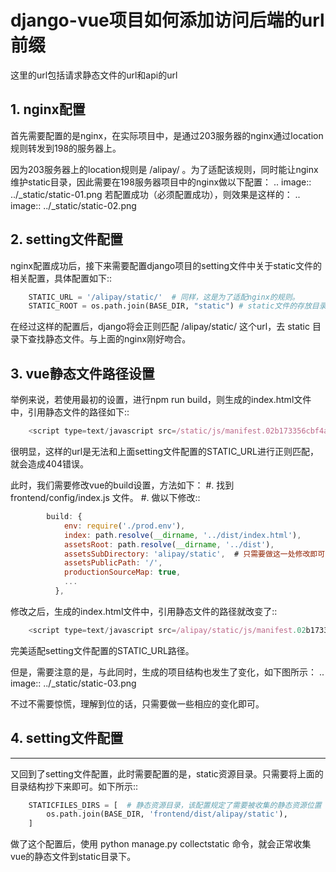 # django-vue项目如何添加访问后端的url前缀

<p class='tip'>
    这里的url包括请求静态文件的url和api的url
<p>

## 1. nginx配置

首先需要配置的是nginx，在实际项目中，是通过203服务器的nginx通过location规则转发到198的服务器上。

因为203服务器上的location规则是 /alipay/ 。为了适配该规则，同时能让nginx维护static目录，因此需要在198服务器项目中的nginx做以下配置：
    .. image:: ../_static/static-01.png
若配置成功（必须配置成功），则效果是这样的：
    .. image:: ../_static/static-02.png


## 2. setting文件配置

nginx配置成功后，接下来需要配置django项目的setting文件中关于static文件的相关配置，具体配置如下::

```python
    STATIC_URL = '/alipay/static/'  # 同样，这是为了适配nginx的规则。
    STATIC_ROOT = os.path.join(BASE_DIR, "static") # static文件的存放目录。
```

在经过这样的配置后，django将会正则匹配 /alipay/static/ 这个url，去 static 目录下查找静态文件。与上面的nginx刚好吻合。

## 3. vue静态文件路径设置

举例来说，若使用最初的设置，进行npm run build，则生成的index.html文件中，引用静态文件的路径如下::

```javascript
    <script type=text/javascript src=/static/js/manifest.02b173356cbf4a22f3f3.js></script>
```
很明显，这样的url是无法和上面setting文件配置的STATIC_URL进行正则匹配，就会造成404错误。

此时，我们需要修改vue的build设置，方法如下：
    #. 找到 frontend/config/index.js 文件。
    #. 做以下修改::
```js
        build: {
            env: require('./prod.env'),
            index: path.resolve(__dirname, '../dist/index.html'),
            assetsRoot: path.resolve(__dirname, '../dist'),
            assetsSubDirectory: 'alipay/static',  # 只需要做这一处修改即可，原设置是：assetsSubDirectory: 'static',
            assetsPublicPath: '/',
            productionSourceMap: true,
            ...
          },
```
修改之后，生成的index.html文件中，引用静态文件的路径就改变了::
```js
    <script type=text/javascript src=/alipay/static/js/manifest.02b173356cbf4a22f3f3.js></script>
```
完美适配setting文件配置的STATIC_URL路径。

但是，需要注意的是，与此同时，生成的项目结构也发生了变化，如下图所示：
    .. image:: ../_static/static-03.png

不过不需要惊慌，理解到位的话，只需要做一些相应的变化即可。

## 4. setting文件配置
-------------------------------------------------------------------------------
又回到了setting文件配置，此时需要配置的是，static资源目录。只需要将上面的目录结构抄下来即可。如下所示::
```python
    STATICFILES_DIRS = [  # 静态资源目录，该配置规定了需要被收集的静态资源位置
        os.path.join(BASE_DIR, 'frontend/dist/alipay/static'),
    ]
```
做了这个配置后，使用 python manage.py collectstatic 命令，就会正常收集vue的静态文件到static目录下。

